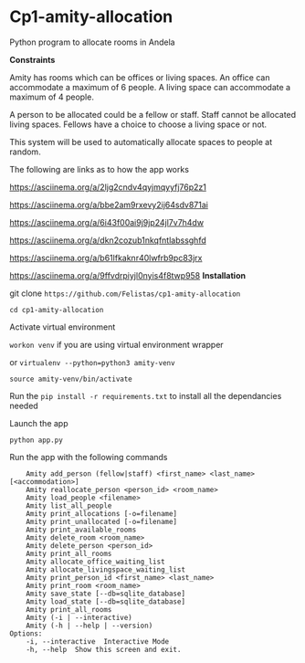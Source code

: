 # Cp1-amity-allocation
Python program to allocate rooms in Andela

**Constraints**

Amity has rooms which can be offices or living spaces. An office can accommodate a maximum of 6 people. A living space can accommodate a maximum of 4 people.

A person to be allocated could be a fellow or staff. Staff cannot be allocated living spaces. Fellows have a choice to choose a living space or not.

This system will be used to automatically allocate spaces to people at random.

The following are links as to how the app works

https://asciinema.org/a/2ljg2cndv4qyjmqyyfj76p2z1

https://asciinema.org/a/bbe2am9rxevy2ij64sdv871ai

https://asciinema.org/a/6i43f00ai9j9jp24jl7v7h4dw

https://asciinema.org/a/dkn2cozub1nkqfntlabssghfd

https://asciinema.org/a/b61lfkaknr40lwfrb9pc83jrx

https://asciinema.org/a/9ffvdrpiyjl0nyis4f8twp958
**Installation**

git clone `https://github.com/Felistas/cp1-amity-allocation`

`cd cp1-amity-allocation`

Activate virtual environment 

`workon venv` if you are using virtual environment wrapper 

or 
`virtualenv --python=python3 amity-venv` 

`source amity-venv/bin/activate`

Run the `pip install -r requirements.txt` to install all the dependancies needed

Launch the app

`python app.py`

Run the app with the following commands
```    Amity create_room (office|livingspace) <room_name>
    Amity add_person (fellow|staff) <first_name> <last_name> [<accommodation>]
    Amity reallocate_person <person_id> <room_name>
    Amity load_people <filename>
    Amity list_all_people
    Amity print_allocations [-o=filename]
    Amity print_unallocated [-o=filename]
    Amity print_available_rooms
    Amity delete_room <room_name>
    Amity delete_person <person_id>
    Amity print_all_rooms
    Amity allocate_office_waiting_list
    Amity allocate_livingspace_waiting_list
    Amity print_person_id <first_name> <last_name>
    Amity print_room <room_name>
    Amity save_state [--db=sqlite_database]
    Amity load_state [--db=sqlite_database]
    Amity print_all_rooms
    Amity (-i | --interactive)
    Amity (-h | --help | --version)
Options:
    -i, --interactive  Interactive Mode
    -h, --help  Show this screen and exit. 
   

